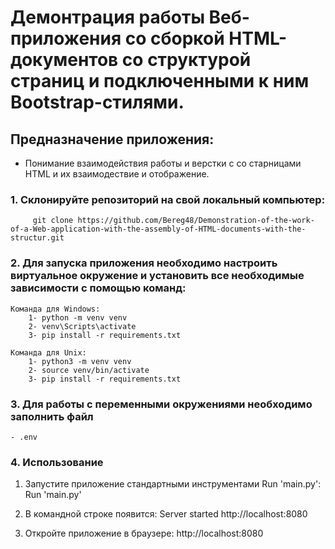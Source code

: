 # Демонтрация работы Веб-приложения со сборкой HTML-документов со структурой страниц и подключенными к ним Bootstrap-стилями.

## Предназначение приложения:
- Понимание взаимодействия работы и верстки с со старницами HTML и их взаимодествие и отображение.
  
### 1. Склонируйте репозиторий на свой локальный компьютер:

         git clone https://github.com/Bereg48/Demonstration-of-the-work-of-a-Web-application-with-the-assembly-of-HTML-documents-with-the-structur.git

### 2. Для запуска приложения необходимо настроить виртуальное окружение и установить все необходимые зависимости с помощью команд:
    Команда для Windows:
        1- python -m venv venv
        2- venv\Scripts\activate
        3- pip install -r requirements.txt

    Команда для Unix:
        1- python3 -m venv venv
        2- source venv/bin/activate 
        3- pip install -r requirements.txt

### 3. Для работы с переменными окружениями необходимо заполнить файл
    - .env

### 4. Использование

1. Запустите приложение стандартными инструментами Run 'main.py':
Run 'main.py'

2. В командной строке появится:
Server started http://localhost:8080

3. Откройте приложение в браузере:
http://localhost:8080

